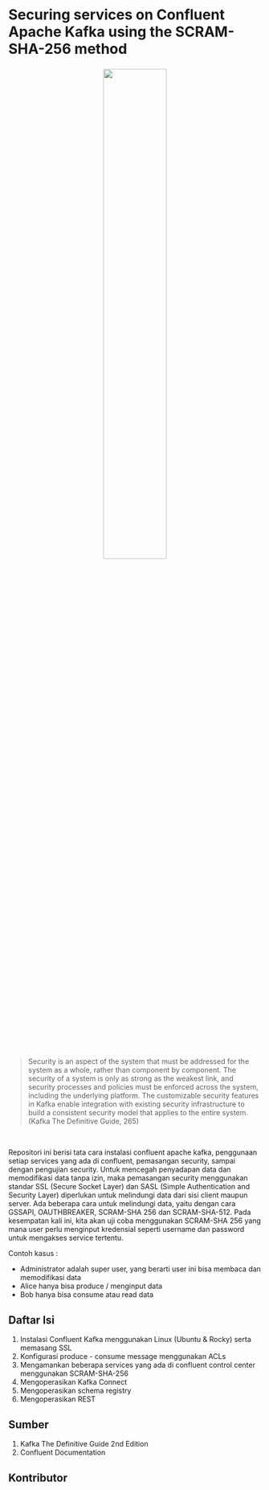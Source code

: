 # Securing services on Confluent Apache Kafka using the SCRAM-SHA-256 method
<h3 align="center">
  <img src="https://res.cloudinary.com/dvehyvk3d/image/upload/v1730172698/confluent-images_bruliy.png" width="50%"/>
</h3>

> Security is an aspect of the system that must be addressed for the system as a whole, rather than component by component. The security of a system is only as strong as the weakest link, and security processes and policies must be enforced across the system, including the underlying platform. The customizable security features in Kafka enable integration with existing security infrastructure to build a consistent security model that applies to the entire system. (Kafka The Definitive Guide, 265)

<br>

Repositori ini berisi tata cara instalasi confluent apache kafka, penggunaan setiap services yang ada di confluent, pemasangan security, sampai dengan pengujian security. Untuk mencegah penyadapan data dan memodifikasi data tanpa izin, maka pemasangan security menggunakan standar SSL (Secure Socket Layer) dan SASL (Simple Authentication and Security Layer) diperlukan untuk melindungi data dari sisi client maupun server. Ada beberapa cara untuk melindungi data, yaitu dengan cara GSSAPI, OAUTHBREAKER, SCRAM-SHA 256 dan SCRAM-SHA-512. Pada kesempatan kali ini, kita akan uji coba menggunakan SCRAM-SHA 256 yang mana user perlu menginput kredensial seperti username dan password untuk mengakses service tertentu.

Contoh kasus :
<ul>
  <li>Administrator adalah super user, yang berarti user ini bisa membaca dan memodifikasi data</li>
  <li>Alice hanya bisa produce / menginput data</li>
  <li>Bob hanya bisa consume atau read data</li>
</ul>


## Daftar Isi
<ol>
  <li>Instalasi Confluent Kafka menggunakan Linux (Ubuntu & Rocky) serta memasang SSL</li>
  <li>Konfigurasi produce - consume message menggunakan ACLs </li>
  <li>Mengamankan beberapa services yang ada di confluent control center menggunakan SCRAM-SHA-256</li>
  <li>Mengoperasikan Kafka Connect</li>
  <li>Mengoperasikan schema registry</li>
  <li>Mengoperasikan REST</li>
</ol>


## Sumber
<ol>
  <li> Kafka The Definitive Guide 2nd Edition </li>
  <li> Confluent Documentation </li>
</ol>

## Kontributor
